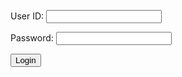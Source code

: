 <form action="javascript:login_user()">
    <p><label>
        User ID:
        <input type="text" name="uid" id="uid" required="" />
    </label></p>
    <p><label>
        Password:
        <input type="password" name="password" id="password" required="" />
    </label></p>
    <p>
        <button>Login</button>
    </p>
</form>

<script>
    // URL for deployment
    // var url = "https://spring.nighthawkcodingsociety.com"
    // Comment out next line for local testing
    url = "http://localhost:8195"
    // Authenticate endpoint
    const login_url = url + '/authenticate';


    function login_user(){
        // Set body to include login data
        const body = {
            email: document.getElementById("uid").value,
            password: document.getElementById("password").value,
        };

        // Set Headers to support cross origin
        const requestOptions = {
            method: 'POST',
            mode: 'cors', // no-cors, *cors, same-origin
            cache: 'no-cache', // *default, no-cache, reload, force-cache, only-if-cached
            credentials: 'include', // include, *same-origin, omit
            body: JSON.stringify(body),
            headers: {
                "content-type": "application/json",
            },
        };

        // Fetch JWT
        fetch(login_url, requestOptions)
            .then(response => {
                // trap error response from Web API
                if (!response.ok) {
                const errorMsg = 'Login error: ' + response.status;
                console.log(errorMsg);
                return;
                }
                // Success!!!
                return response.json();
            })
            .then(data => {
                localStorage.setItem("jwt", data.jwt);
            })
            .catch(error => {
                console.error("Error parsing JSON response: ", error);
            });
    }